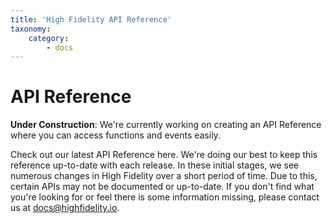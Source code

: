 ```yaml
---
title: 'High Fidelity API Reference'
taxonomy:
    category:
        - docs
---
```


### 

# API Reference

**Under Construction**: We're currently working on creating an API Reference where you can access functions and events easily. 



Check out our latest API Reference here. We're doing our best to keep this reference up-to-date with each release. In these initial stages, we see numerous changes in High Fidelity over a short period of time. Due to this, certain APIs may not be documented or up-to-date. If you don't find what you're looking for or feel there is some information missing, please contact us at [docs@highfidelity.io](mailto:docs@highfidelity.io). 



